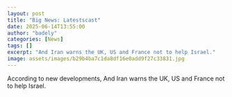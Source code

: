 ```yaml
---
layout: post
title: "Big News: Latestscast"
date: 2025-06-14T13:55:00
author: "badely"
categories: [News]
tags: []
excerpt: "And Iran warns the UK, US and France not to help Israel."
image: assets/images/b29b4ba7c1da8df16e0add9f27c33831.jpg
---
```


According to new developments, And Iran warns the UK, US and France not to help Israel.

